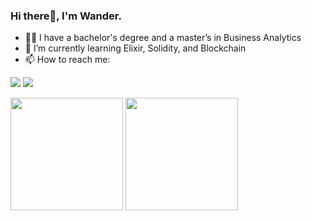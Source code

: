 ### Hi there👋, I'm Wander.

- 👨‍🎓 I have a bachelor's degree and a master’s in Business Analytics
- 🌱 I’m currently learning Elixir, Solidity, and Blockchain
- 📫 How to reach me:
<p align="left">
  <a href="mailto:wanderpereirasouza@gmail.com"><img src="https://img.shields.io/badge/-wanderpereirasouza@gmail.com-D14836?style=flat&logo=Gmail&logoColor=white"/></a>
  <a href="https://www.linkedin.com/in/wander-souza-9a96501a4/"><img src="https://img.shields.io/badge/-Wander Souza-0077B5?style=flat&logo=Linkedin&logoColor=white"/></a>
</p>

<p align="left">
  <img height="180em" src="https://github-readme-stats.vercel.app/api?username=SouzaWander&count_private=true&include_all_commits=true&show_icons=true&locale=en&layout=compact&theme=tokyonight"/>
  <img height="180em" src="https://github-readme-stats.vercel.app/api/top-langs/?username=SouzaWander&layout=compact&theme=tokyonight&langs_count=10&hide=TeX,HTML,Jupyter%20Notebook,CSS,Prolog,Rich%20Text%20Format"/>
</p>

